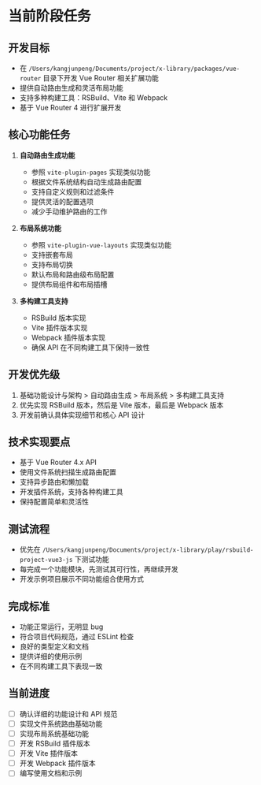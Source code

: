 # 当前阶段任务

## 开发目标

- 在 `/Users/kangjunpeng/Documents/project/x-library/packages/vue-router` 目录下开发 Vue Router 相关扩展功能
- 提供自动路由生成和灵活布局功能
- 支持多种构建工具：RSBuild、Vite 和 Webpack
- 基于 Vue Router 4 进行扩展开发

## 核心功能任务

1. **自动路由生成功能**

   - 参照 `vite-plugin-pages` 实现类似功能
   - 根据文件系统结构自动生成路由配置
   - 支持自定义规则和过滤条件
   - 提供灵活的配置选项
   - 减少手动维护路由的工作

2. **布局系统功能**

   - 参照 `vite-plugin-vue-layouts` 实现类似功能
   - 支持嵌套布局
   - 支持布局切换
   - 默认布局和路由级布局配置
   - 提供布局组件和布局插槽

3. **多构建工具支持**
   - RSBuild 版本实现
   - Vite 插件版本实现
   - Webpack 插件版本实现
   - 确保 API 在不同构建工具下保持一致性

## 开发优先级

1. 基础功能设计与架构 > 自动路由生成 > 布局系统 > 多构建工具支持
2. 优先实现 RSBuild 版本，然后是 Vite 版本，最后是 Webpack 版本
3. 开发前确认具体实现细节和核心 API 设计

## 技术实现要点

- 基于 Vue Router 4.x API
- 使用文件系统扫描生成路由配置
- 支持异步路由和懒加载
- 开发插件系统，支持各种构建工具
- 保持配置简单和灵活性

## 测试流程

- 优先在 `/Users/kangjunpeng/Documents/project/x-library/play/rsbuild-project-vue3-js` 下测试功能
- 每完成一个功能模块，先测试其可行性，再继续开发
- 开发示例项目展示不同功能组合使用方式

## 完成标准

- 功能正常运行，无明显 bug
- 符合项目代码规范，通过 ESLint 检查
- 良好的类型定义和文档
- 提供详细的使用示例
- 在不同构建工具下表现一致

## 当前进度

- [ ] 确认详细的功能设计和 API 规范
- [ ] 实现文件系统路由基础功能
- [ ] 实现布局系统基础功能
- [ ] 开发 RSBuild 插件版本
- [ ] 开发 Vite 插件版本
- [ ] 开发 Webpack 插件版本
- [ ] 编写使用文档和示例
